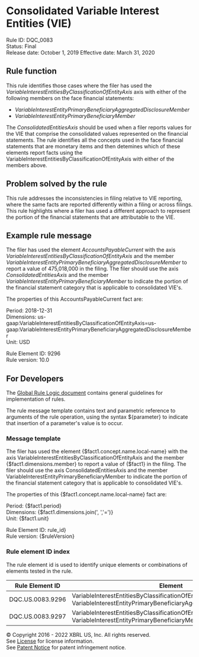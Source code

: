 # Consolidated Variable Interest Entities (VIE)
Rule ID: DQC_0083  
Status: Final   
Release date: October 1, 2019
Effective date: March 31, 2020   

## Rule function  
This rule identifies those cases where the filer has used the _VariableInterestEntitiesByClassificationOfEntityAxis_ axis with either of the following members on the face financial statements:

*   _VariableInterestEntityPrimaryBeneficiaryAggregatedDisclosureMember_
*   _VariableInterestEntityPrimaryBeneficiaryMember_

The _ConsolidatedEntitiesAxis_ should be used when a filer reports values for the VIE that comprise the consolidated values represented on the financial statements. The rule identifies all the concepts used in the face financial statements that are monetary items and then detemines which of these elements report facts using the VariableInterestEntitiesByClassificationOfEntityAxis with either of the members above.  

## Problem solved by the rule
This rule addresses the inconsistencies in filing relative to VIE reporting, where the same facts are reported differently within a filing or across filings. This rule highlights where a filer has used a different approach to represent the portion of the financial statements that are attributable to the VIE. 

## Example rule message
The filer has used the element _AccountsPayableCurrent_ with the axis _VariableInterestEntitiesByClassificationOfEntityAxis_ and the member _VariableInterestEntityPrimaryBeneficiaryAggregatedDisclosureMember_ to report a value of 475,018,000 in the filing. The filer should use the axis _ConsolidatedEntitiesAxis_ and the member _VariableInterestEntityPrimaryBeneficiaryMember_ to indicate the portion of the financial statement category that is applicable to consolidated VIE's.  

The properties of this AccountsPayableCurrent fact are:

Period: 2018-12-31  
Dimensions: us-gaap:VariableInterestEntitiesByClassificationOfEntityAxis=us-gaap:VariableInterestEntityPrimaryBeneficiaryAggregatedDisclosureMember  
Unit: USD

Rule Element ID: 9296  
Rule version: 10.0

## For Developers
The [Global Rule Logic document](https://github.com/DataQualityCommittee/dqc_us_rules/blob/master/docs/GlobalRuleLogic.md) contains general guidelines for implementation of rules.  

The rule message template contains text and parametric reference to arguments of the rule operation, using the syntax ${parameter} to indicate that insertion of a parameter's value is to occur.  

### Message template
The filer has used the element {$fact1.concept.name.local-name} with the axis VariableInterestEntitiesByClassificationOfEntityAxis and the member {$fact1.dimensions.member} to report a value of {$fact1} in the filing. The filer should use the axis ConsolidatedEntitiesAxis and the member VariableInterestEntityPrimaryBeneficiaryMember to indicate the portion of the financial statement category that is applicable to consolidated VIE's.  

The properties of this {$fact1.concept.name.local-name} fact are:

Period: {$fact1.period}  
Dimensions: {$fact1.dimensions.join(', ','=')}  
Unit: {$fact1.unit}

Rule Element ID: rule_id}  
Rule version: {$ruleVersion}

### Rule element ID index 
The rule element id is used to identify unique elements or combinations of elements tested in the rule. 

|Rule Element ID|Element|
|--------|--------|
|DQC.US.0083.9296|VariableInterestEntitiesByClassificationOfEntityAxis = VariableInterestEntityPrimaryBeneficiaryAggregatedDisclosureMember|
|DQC.US.0083.9297|VariableInterestEntitiesByClassificationOfEntityAxis = VariableInterestEntityPrimaryBeneficiaryMember|

© Copyright 2016 - 2022 XBRL US, Inc. All rights reserved.   
See [License](https://xbrl.us/dqc-license) for license information.  
See [Patent Notice](https://xbrl.us/dqc-patent) for patent infringement notice.  
